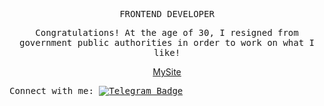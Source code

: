   <p align="center"><samp> FRONTEND DEVELOPER  </samp></p>
 
 <p align="center">
  <samp>
    Сongratulations! At the age of 30, I resigned from government public authorities in order to work on what I like!
    </samp>
</p>
<p align="center"> <a href="https://andriivnav.if.ua/portfolio_2023/">MySite</a></p>

 <samp align="center"> Connect with me:  [![Telegram Badge](https://img.shields.io/badge/-ViktoriiaSmith-white?style=flat&logo=Telegram&logoColor=dark)](https://t.me/La_vie_chocolat) </samp>
